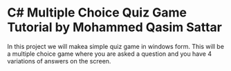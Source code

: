 # C# Multiple Choice Quiz Game Tutorial by Mohammed Qasim Sattar

In this project we will makea simple quiz game in windows form. This will be a multiple choice game where you are asked a question and you have 4 variations of answers on the screen.
